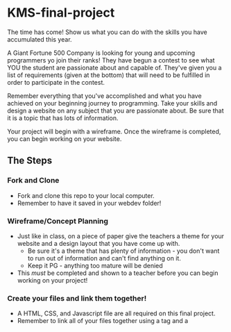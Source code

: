 # KMS-final-project

The time has come! Show us what you can do with the skills you have accumulated this year.  

A Giant Fortune 500 Company is looking for young and upcoming programmers yo join their ranks! They have begun a contest to see what YOU the student are passionate about and capable of.  They've given you a list of requirements (given at the bottom) that will need to be fulfilled in order to participate in the contest.  

Remember everything that you've accomplished and what you have achieved on your beginning journey to programming.  Take your skills and design a website on any subject that you are passionate about.  Be sure that it is a topic that has lots of information.  

Your project will begin with a wireframe.  Once the wireframe is completed, you can begin working on your website.

## The Steps

### Fork and Clone

- Fork and clone this repo to your local computer.  
- Remember to have it saved in your webdev folder!

### Wireframe/Concept Planning

- Just like in class, on a piece of paper give the teachers a theme for your website and a design layout that you have come up with.
  - Be sure it's a theme that has plenty of information - you don't want to run out of information and can't find anything on it.
  - Keep it PG - anything too mature will be denied
- This *must* be completed and shown to a teacher before you can begin working on your project!

### Create your files and link them together!

- A HTML, CSS, and Javascript file are all required on this final project.
- Remember to link all of your files together using a <link> tag and a <script> tag
- Be sure to console.log a sanity check, this will be important, don't delete it! Comment out the console.log when you have confirmed it's connected.
  
# Good Luck!

### HTML Requirements

- At least 5 different images on the website
- Lots of header tags (h1 - h6)
- IDs and Classes for *necessary* tags
- Include at least one video using iframe
- Put in at least two buttons
- An Unordered List AND an Ordered List
- Include some formatting for your elements 

### CSS Requirements

- background-color/image
- font color
- font-size
- change the font using font family
- adjust the height
- adjust the width
- text-align if necessary
- include borders
- padding and margin
- add a **hover** pseudo selector when you scroll over something

### JS Requirements

- At least one function that affects an element on your webpage
- using DOM, target all elements you will be adjusting
  - change at least one image, text, and style using DOM
  - add an Event Listener that will listen for an action of your choosing
  - create a responsive button that does something when you press it
- Create an alert on your page that lets your user know something!
- include one object that you can put on your website
- at least one of each data type is used on your website (can exclude null, and undefined)
